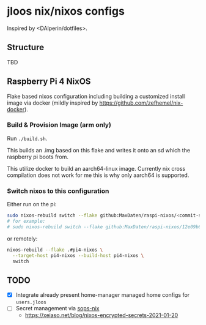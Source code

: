 # jloos nix/nixos configs

Inspired by <DAlperin/dotfiles>.

## Structure

TBD

## Raspberry Pi 4 NixOS

Flake based nixos configuration including building a customized install image via docker (mildly inspired by <https://github.com/zefhemel/nix-docker>).

### Build & Provision Image (arm only)

Run `./build.sh`.

This builds an .img based on this flake and writes it onto an sd which the raspberry pi boots from.

This utilize docker to build an aarch64-linux image. Currently nix cross compilation does not work for me this is why only aarch64 is supported.

### Switch nixos to this configuration

Either run on the pi:

```bash
sudo nixos-rebuild switch --flake github:MaxDaten/raspi-nixos/<commit-sha>
# for example:
# sudo nixos-rebuild switch --flake github:MaxDaten/raspi-nixos/12e09b66f64f46b97236ffb2eba97e41969b4c1f
```

or remotely:

```bash
nixos-rebuild --flake .#pi4-nixos \
  --target-host pi4-nixos --build-host pi4-nixos \
  switch
```

## TODO

- [x] Integrate already present home-manager managed home configs for `users.jloos`
- [ ] Secret management via [sops-nix](https://github.com/Mic92/sops-nix)
  - <https://xeiaso.net/blog/nixos-encrypted-secrets-2021-01-20>
